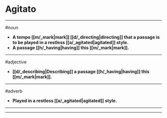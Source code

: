 # Agitato
---
#noun
- **A tempo [[m/_mark|mark]] [[d/_directing|directing]] that a passage is to be played in a restless [[a/_agitated|agitated]] style.**
- **A passage [[h/_having|having]] this [[m/_mark|mark]].**
---
#adjective
- **[[d/_describing|Describing]] a passage [[h/_having|having]] this [[m/_mark|mark]].**
---
#adverb
- **Played in a restless [[a/_agitated|agitated]] style.**
---
---
